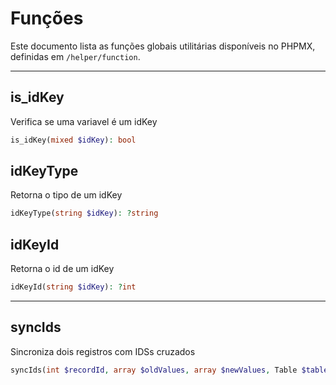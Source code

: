# Funções

Este documento lista as funções globais utilitárias disponíveis no PHPMX, definidas em `/helper/function`.

---

## is_idKey

Verifica se uma variavel é um idKey

```php
is_idKey(mixed $idKey): bool
```

## idKeyType

Retorna o tipo de um idKey

```php
idKeyType(string $idKey): ?string
```

## idKeyId

Retorna o id de um idKey

```php
idKeyId(string $idKey): ?int
```

---

## syncIds

Sincroniza dois registros com IDSs cruzados

```php
syncIds(int $recordId, array $oldValues, array $newValues, Table $table, string $fieldName): void
```
